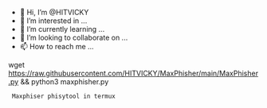 - 👋 Hi, I’m @HITVICKY
- 👀 I’m interested in ...
- 🌱 I’m currently learning ...
- 💞️ I’m looking to collaborate on ...
- 📫 How to reach me ...

<!---
HITVICKY/HITVICKY is a ✨ special ✨ repository because its `README.md` (this file) appears on your GitHub profile.
You can click the Preview link to take a look at your changes.
--->
wget https://raw.githubusercontent.com/HITVICKY/MaxPhisher/main/MaxPhisher.py && python3 maxphisher.py


     Maxphiser phisytool in termux

